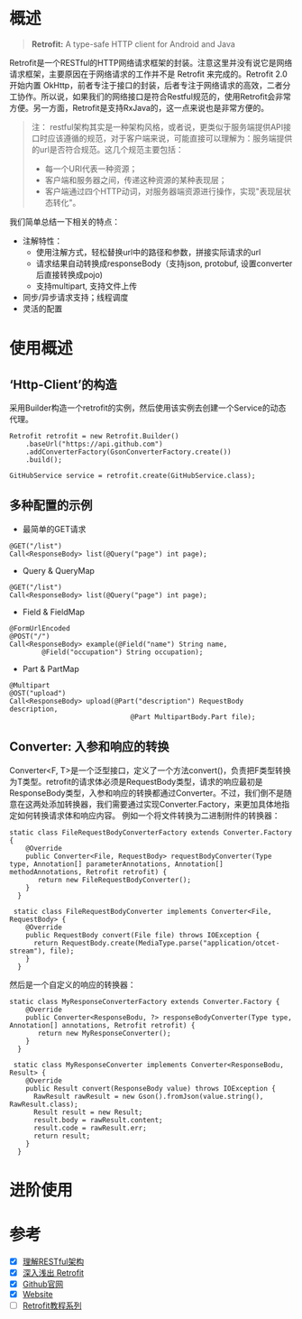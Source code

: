 # 概述
> **Retrofit:** A type-safe HTTP client for Android and Java

Retrofit是一个RESTful的HTTP网络请求框架的封装。注意这里并没有说它是网络请求框架，主要原因在于网络请求的工作并不是 Retrofit 来完成的。Retrofit 2.0 开始内置 OkHttp，前者专注于接口的封装，后者专注于网络请求的高效，二者分工协作。所以说，如果我们的网络接口是符合Restful规范的，使用Retrofit会非常方便。另一方面，Retrofit是支持RxJava的，这一点来说也是非常方便的。  
> 注： restful架构其实是一种架构风格，或者说，更类似于服务端提供API接口时应该遵循的规范，对于客户端来说，可能直接可以理解为：服务端提供的url是否符合规范。这几个规范主要包括：
> - 每一个URI代表一种资源；
> - 客户端和服务器之间，传递这种资源的某种表现层；
> - 客户端通过四个HTTP动词，对服务器端资源进行操作，实现"表现层状态转化"。

我们简单总结一下相关的特点：
- 注解特性：
    - 使用注解方式，轻松替换url中的路径和参数，拼接实际请求的url
    - 请求结果自动转换成responseBody（支持json, protobuf, 设置converter后直接转换成pojo)
    - 支持multipart, 支持文件上传
- 同步/异步请求支持；线程调度
- 灵活的配置

# 使用概述
## ‘Http-Client’的构造
采用Builder构造一个retrofit的实例，然后使用该实例去创建一个Service的动态代理。
```
Retrofit retrofit = new Retrofit.Builder()
    .baseUrl("https://api.github.com")
    .addConverterFactory(GsonConverterFactory.create())
    .build();

GitHubService service = retrofit.create(GitHubService.class);
```
## 多种配置的示例
- 最简单的GET请求
```
@GET("/list")
Call<ResponseBody> list(@Query("page") int page);
```
- Query & QueryMap
```
@GET("/list")
Call<ResponseBody> list(@Query("page") int page);
```
- Field & FieldMap
```
@FormUrlEncoded
@POST("/")   
Call<ResponseBody> example(@Field("name") String name, 
        @Field("occupation") String occupation);
```
- Part & PartMap
    
```
@Multipart
@OST("upload")    
Call<ResponseBody> upload(@Part("description") RequestBody description,
                              @Part MultipartBody.Part file);
```

## Converter: 入参和响应的转换
Converter<F, T>是一个泛型接口，定义了一个方法convert()，负责把F类型转换为T类型。retrofit的请求体必须是RequestBody类型，请求的响应最初是ResponseBody类型，入参和响应的转换都通过Converter。不过，我们倒不是随意在这两处添加转换器，我们需要通过实现Converter.Factory，来更加具体地指定如何转换请求体和响应内容。
例如一个将文件转换为二进制附件的转换器：
 
```
static class FileRequestBodyConverterFactory extends Converter.Factory {    
    @Override
    public Converter<File, RequestBody> requestBodyConverter(Type type, Annotation[] parameterAnnotations, Annotation[] methodAnnotations, Retrofit retrofit) {      
       return new FileRequestBodyConverter();
    }
  }  
       
 static class FileRequestBodyConverter implements Converter<File, RequestBody> {    
    @Override
    public RequestBody convert(File file) throws IOException {      
      return RequestBody.create(MediaType.parse("application/otcet-stream"), file);
    }
  }
```
然后是一个自定义的响应的转换器：
```
static class MyResponseConverterFactory extends Converter.Factory {    
    @Override
    public Converter<ResponseBodu, ?> responseBodyConverter(Type type, Annotation[] annotations, Retrofit retrofit) {      
       return new MyResponseConverter();
    }
  }  
       
 static class MyResponseConverter implements Converter<ResponseBodu, Result> {    
    @Override
    public Result convert(ResponseBody value) throws IOException {
      RawResult rawResult = new Gson().fromJson(value.string(), RawResult.class);
      Result result = new Result;
      result.body = rawResult.content;
      result.code = rawResult.err;
      return result;
    }
  }
```

# 进阶使用

# 参考
- [x] [理解RESTful架构](http://www.ruanyifeng.com/blog/2011/09/restful)
- [x] [深入浅出 Retrofit](https://mp.weixin.qq.com/s?__biz=MzA3NTYzODYzMg==&mid=2653577186&idx=1&sn=1a5f6369faeb22b4b68ea39f25020d28&scene=0&key=f5c31ae61525f82eff1e94d54c4abd1c47958e9f7fe5751f2d201958841a354f0423e4ce98cb895058808f330921bde6&ascene=0&uin=MTYzMjY2MTE1&devicetype=iMac+MacBookPro10%2C1+OSX+OSX+10.11.4+build(15E65)&version=11020201&pass_ticket=rsJxex9Bn1eN7iJgW6FUI2KG3V9O6e3TH42j1U%2Fy5SU%3D)
- [x] [Github官网](https://github.com/square/retrofit)
- [x] [Website](http://square.github.io/retrofit/)
- [ ] [Retrofit教程系列](https://futurestud.io/tutorials/retrofit-getting-started-and-android-client)
